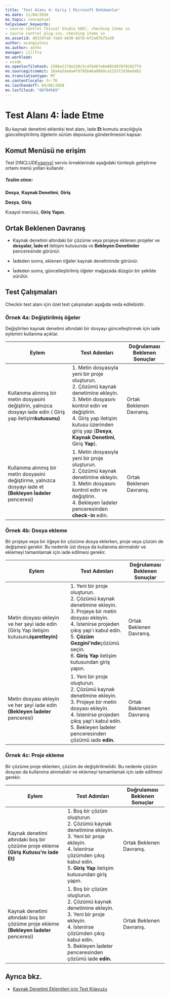 ```yaml
---
title: 'Test Alanı 4: Giriş | Microsoft Dokümanlar'
ms.date: 11/04/2016
ms.topic: conceptual
helpviewer_keywords:
- source control [Visual Studio SDK], checking items in
- source control plug-ins, checking items in
ms.assetid: d0329fa8-7a8d-4d30-b67b-6f2a97b75a30
author: acangialosi
ms.author: anthc
manager: jillfra
ms.workload:
- vssdk
ms.openlocfilehash: 2386a217de228c5c47b467e6e083d978702927f4
ms.sourcegitcommit: 16a4a5da4a4fd795b46a0869ca2152f2d36e6db2
ms.translationtype: MT
ms.contentlocale: tr-TR
ms.lasthandoff: 04/06/2020
ms.locfileid: "80704569"
---
```

# <a name="test-area-4-check-in"></a>Test Alanı 4: İade Etme
Bu kaynak denetimi eklentisi test alanı, Iade **Et** komutu aracılığıyla güncelleştirilmiş öğelerin sürüm deposuna gönderilmesini kapsar.

## <a name="command-menu-access"></a>Komut Menüsü ne erişim
 Test [!INCLUDE[vsprvs](../../code-quality/includes/vsprvs_md.md)] servis örneklerinde aşağıdaki tümleşik geliştirme ortamı menü yolları kullanılır.

##### <a name="check-in"></a>Teslim etme:
 **Dosya**, **Kaynak Denetimi**, **Giriş**

 **Dosya**, **Giriş**

 Kısayol menüsü, **Giriş Yapın**.

## <a name="common-expected-behavior"></a>Ortak Beklenen Davranış

- Kaynak denetimi altındaki bir çözüme veya projeye eklenen projeler ve **dosyalar, İade et** iletişim kutusunda ve **Bekleyen Denetimler** penceresinde görünür.

- İadeden sonra, eklenen öğeler kaynak denetiminde görünür.

- İadeden sonra, güncelleştirilmiş öğeler mağazada düzgün bir şekilde sürülür.

## <a name="test-cases"></a>Test Çalışmaları
 Checkin test alanı için özel test çalışmaları aşağıda veda edilebistir.

### <a name="case-4a-modified-items"></a>Örnek 4a: Değiştirilmiş öğeler
 Değiştirilen kaynak denetimi altındaki bir dosyayı güncelleştirmek için iade eylemini kullanma açıklar.

|Eylem|Test Adımları|Doğrulaması Beklenen Sonuçlar|
|------------|----------------|--------------------------------|
|Kullanıma alınmış bir metin dosyasini değiştirin, yalnızca dosyayı iade edin ( Giriş yap iletişim**kutusunu)**|1. Metin dosyasıyla yeni bir proje oluşturun.<br />2. Çözümü kaynak denetimine ekleyin.<br />3. Metin dosyasını kontrol edin ve değiştirin.<br />4. Giriş yap iletişim kutusu üzerinden giriş yap (**Dosya**, **Kaynak Denetimi**, Giriş **Yap**).|Ortak Beklenen Davranış.|
|Kullanıma alınmış bir metin dosyasini değiştirme, yalnızca dosyayı iade et **(Bekleyen İadeler** penceresi)|1. Metin dosyasıyla yeni bir proje oluşturun.<br />2. Çözümü kaynak denetimine ekleyin.<br />3. Metin dosyasını kontrol edin ve değiştirin.<br />4. Bekleyen İadeler penceresinden **check-in** edin.|Ortak Beklenen Davranış.|

### <a name="case-4b-adding-files"></a>Örnek 4b: Dosya ekleme
 Bir projeye veya bir öğeye bir çözüme dosya eklerken, proje veya çözüm de değişmesi gerekir. Bu nedenle üst dosya da kullanıma alınmalıdır ve eklemeyi tamamlamak için iade edilmesi gerekir.

|Eylem|Test Adımları|Doğrulaması Beklenen Sonuçlar|
|------------|----------------|--------------------------------|
|Metin dosyası ekleyin ve her şeyi iade edin (Giriş Yap iletişim kutusunu**işaretleyin)**|1. Yeni bir proje oluşturun.<br />2. Çözümü kaynak denetimine ekleyin.<br />3. Projeye bir metin dosyası ekleyin.<br />4. İstenirse projeden çıkış yap'ı kabul edin.<br />5. **Çözüm Gezgini'nde**çözümü seçin.<br />6. **Giriş Yap** iletişim kutusundan giriş yapın.|Ortak Beklenen Davranış.|
|Metin dosyası ekleyin ve her şeyi iade edin **(Bekleyen İadeler** penceresi)|1. Yeni bir proje oluşturun.<br />2. Çözümü kaynak denetimine ekleyin.<br />3. Projeye bir metin dosyası ekleyin.<br />4. İstenirse projeden çıkış yap'ı kabul edin.<br />5. Bekleyen İadeler penceresinden çözümü iade **edin.**|Ortak Beklenen Davranış|

### <a name="case-4c-adding-projects"></a>Örnek 4c: Proje ekleme
 Bir çözüme proje eklerken, çözüm de değiştirilmelidir. Bu nedenle çözüm dosyası da kullanıma alınmalıdır ve eklemeyi tamamlamak için iade edilmesi gerekir.

|Eylem|Test Adımları|Doğrulaması Beklenen Sonuçlar|
|------------|----------------|--------------------------------|
|Kaynak denetimi altındaki boş bir çözüme proje ekleme **(Giriş Kutusu'nı Iade Et)**|1. Boş bir çözüm oluşturun.<br />2. Çözümü kaynak denetimine ekleyin.<br />3. Yeni bir proje ekleyin.<br />4. İstenirse çözümden çıkış kabul edin.<br />5. **Giriş Yap** iletişim kutusundan giriş yapın.|Ortak Beklenen Davranış.|
|Kaynak denetimi altındaki boş bir çözüme proje ekleme **(Bekleyen İadeler** penceresi)|1. Boş bir çözüm oluşturun.<br />2. Çözümü kaynak denetimine ekleyin.<br />3. Yeni bir proje ekleyin.<br />4. İstenirse çözümden çıkış kabul edin.<br />5. Bekleyen İadeler penceresinden çözümü iade **edin.**|Ortak Beklenen Davranış.|

## <a name="see-also"></a>Ayrıca bkz.
- [Kaynak Denetimi Eklentileri için Test Kılavuzu](../../extensibility/internals/test-guide-for-source-control-plug-ins.md)
